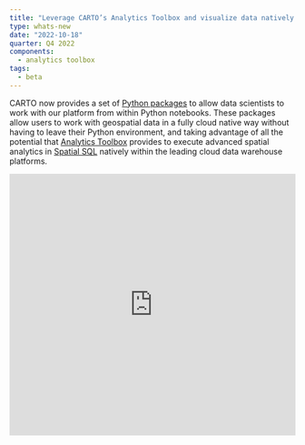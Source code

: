```yaml
---
title: "Leverage CARTO’s Analytics Toolbox and visualize data natively from your data warehouse without leaving your Python notebook"
type: whats-new
date: "2022-10-18"
quarter: Q4 2022
components:
  - analytics toolbox
tags:
  - beta
---
```


CARTO now provides a set of [Python packages](http://docs.carto.com/carto-python/overview/) to allow data scientists to work with our platform from within Python notebooks. These packages allow users to work with geospatial data in a fully cloud native way without having to leave their Python environment, and taking advantage of all the potential that [Analytics Toolbox](https://docs.carto.com/analytics-toolbox/about-the-analytics-toolbox/) provides to execute advanced spatial analytics in [Spatial SQL](https://carto.com/spatial-sql/) natively within the leading cloud data warehouse platforms.

<div class='video-wrapper'>
  <iframe src="https://player.vimeo.com/video/761440464?h=2be7fab594&autoplay=1&muted=1&autopause=0&loop=1" width="100%" height="460" frameborder="0" allow="autoplay; fullscreen" allowfullscreen></iframe>
</div>